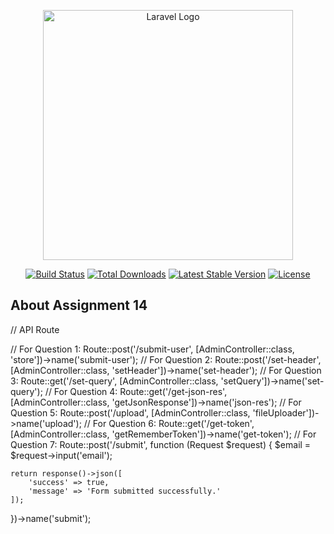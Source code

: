 <p align="center"><a href="https://laravel.com" target="_blank"><img src="https://raw.githubusercontent.com/laravel/art/master/logo-lockup/5%20SVG/2%20CMYK/1%20Full%20Color/laravel-logolockup-cmyk-red.svg" width="400" alt="Laravel Logo"></a></p>

<p align="center">
<a href="https://github.com/laravel/framework/actions"><img src="https://github.com/laravel/framework/workflows/tests/badge.svg" alt="Build Status"></a>
<a href="https://packagist.org/packages/laravel/framework"><img src="https://img.shields.io/packagist/dt/laravel/framework" alt="Total Downloads"></a>
<a href="https://packagist.org/packages/laravel/framework"><img src="https://img.shields.io/packagist/v/laravel/framework" alt="Latest Stable Version"></a>
<a href="https://packagist.org/packages/laravel/framework"><img src="https://img.shields.io/packagist/l/laravel/framework" alt="License"></a>
</p>

## About Assignment 14
// API Route

// For Question 1:
Route::post('/submit-user', [AdminController::class, 'store'])->name('submit-user');
// For Question 2:
Route::post('/set-header', [AdminController::class, 'setHeader'])->name('set-header');
// For Question 3:
Route::get('/set-query', [AdminController::class, 'setQuery'])->name('set-query');
// For Question 4:
Route::get('/get-json-res', [AdminController::class, 'getJsonResponse'])->name('json-res');
// For Question 5:
Route::post('/upload', [AdminController::class, 'fileUploader'])->name('upload');
// For Question 6:
Route::get('/get-token', [AdminController::class, 'getRememberToken'])->name('get-token');
// For Question 7:
Route::post('/submit', function (Request $request) {
    $email = $request->input('email');

    return response()->json([
        'success' => true,
        'message' => 'Form submitted successfully.'
    ]);
})->name('submit');

